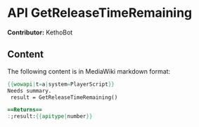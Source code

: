 # API GetReleaseTimeRemaining

**Contributor:** KethoBot

## Content

The following content is in MediaWiki markdown format:

```mediawiki
{{wowapi|t=a|system=PlayerScript}}
Needs summary.
 result = GetReleaseTimeRemaining()

==Returns==
:;result:{{apitype|number}}
```